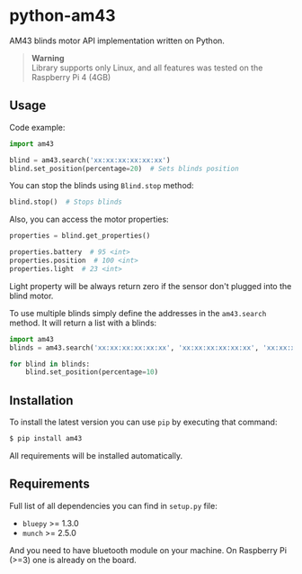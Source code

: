 # python-am43

AM43 blinds motor API implementation written on Python.

> **Warning**  
> Library supports only Linux, and all features was tested on the Raspberry Pi 4 (4GB)

## Usage

Code example:

```python
import am43

blind = am43.search('xx:xx:xx:xx:xx:xx')
blind.set_position(percentage=20)  # Sets blinds position
```

You can stop the blinds using `Blind.stop` method:

```python
blind.stop()  # Stops blinds
```

Also, you can access the motor properties:

```python
properties = blind.get_properties()

properties.battery  # 95 <int>
properties.position  # 100 <int>
properties.light  # 23 <int>
```

Light property will be always return zero if the sensor don't plugged into the blind motor.

To use multiple blinds simply define the addresses in the `am43.search` method. It will return a list with a blinds:

```python
import am43
blinds = am43.search('xx:xx:xx:xx:xx:xx', 'xx:xx:xx:xx:xx:xx', 'xx:xx:xx:xx:xx:xx')

for blind in blinds:
    blind.set_position(percentage=10)
```

## Installation

To install the latest version you can use `pip` by executing that command:

```bash
$ pip install am43
```

All requirements will be installed automatically.

## Requirements

Full list of all dependencies you can find in `setup.py` file:

- `bluepy` >= 1.3.0
- `munch` >= 2.5.0

And you need to have bluetooth module on your machine. On Raspberry Pi (>=3) one is already on the board.

